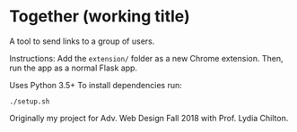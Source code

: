 # Together (working title)

A tool to send links to a group of users.

Instructions: Add the `extension/` folder as a new Chrome extension. Then, run the app as a normal Flask app. 

Uses Python 3.5+ To install dependencies run:

    ./setup.sh

Originally my project for Adv. Web Design Fall 2018 with Prof. Lydia Chilton. 

